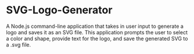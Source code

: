 # SVG-Logo-Generator
A Node.js command-line application that takes in user input to generate a logo and saves it as an SVG file. This application prompts the user to select a color and shape, provide text for the logo, and save the generated SVG to a .svg file.
